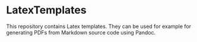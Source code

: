 # LatexTemplates
This repository contains Latex templates. They can be used for example for generating PDFs from Markdown source code using Pandoc.
